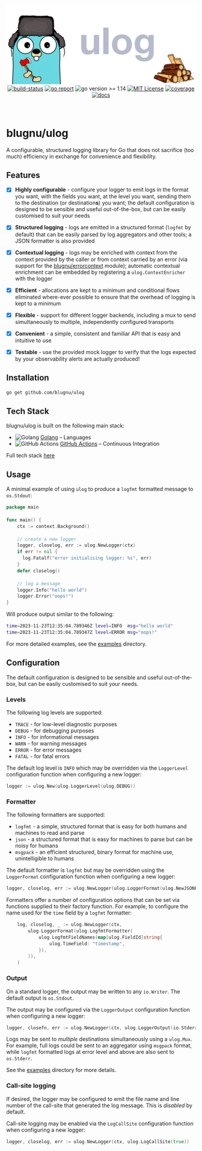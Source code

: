 <div align="center" style="margin-bottom:20px">
  <img src=".assets/banner.png" alt="ulog" />
  <div align="center">
    <a href="https://github.com/blugnu/ulog/actions/workflows/release.yml"><img alt="build-status" src="https://github.com/blugnu/ulog/actions/workflows/pipeline.yml/badge.svg?branch=master&style=flat-square"/></a>
    <a href="https://goreportcard.com/report/github.com/blugnu/ulog" ><img alt="go report" src="https://goreportcard.com/badge/github.com/blugnu/ulog"/></a>
    <a><img alt="go version >= 1.14" src="https://img.shields.io/github/go-mod/go-version/blugnu/ulog?style=flat-square"/></a>
    <a href="https://github.com/blugnu/ulog/blob/master/LICENSE"><img alt="MIT License" src="https://img.shields.io/github/license/blugnu/ulog?color=%234275f5&style=flat-square"/></a>
    <a href="https://coveralls.io/github/blugnu/ulog?branch=master"><img alt="coverage" src="https://img.shields.io/coveralls/github/blugnu/ulog?style=flat-square"/></a>
    <a href="https://pkg.go.dev/github.com/blugnu/ulog"><img alt="docs" src="https://pkg.go.dev/badge/github.com/blugnu/ulog"/></a>
  </div>
</div>

<br>

# blugnu/ulog

A configurable, structured logging library for Go that does not sacrifice (too much) efficiency in exchange for convenience and flexibility.

## Features

- [x] **Highly configurable** - configure your logger to emit logs in the format you want, with the fields you want, at the level you want, sending them to the destination (or destination**s**) you want; the default configuration is designed to be sensible and useful out-of-the-box, but can be easily customised to suit your needs

- [x] **Structured logging** - logs are emitted in a structured format (`logfmt` by default) that can be easily parsed by log aggregators and other tools; a JSON formatter is also provided 

- [x] **Contextual logging** - logs may be enriched with context from the context provided by the caller or from context carried by an error (via support for the [blugnu/errorcontext](https://github.com/blugnu/errorcontext) module); automatic contextual enrichment can be embedded by registering a `ulog.ContextEnricher` with the logger

- [x] **Efficient** - allocations are kept to a minimum and conditional flows eliminated where-ever possible to ensure that the overhead of logging is kept to a minimum

- [x] **Flexible** - support for different logger backends, including a mux to send simultaneously to multiple, independently configured transports

- [x] **Convenient** - a simple, consistent and familiar API that is easy and intuitive to use

- [x] **Testable** - use the provided mock logger to verify that the logs expected by your observability alerts are actually produced!


## Installation

```bash
go get github.com/blugnu/ulog
```

## Tech Stack
blugnu/ulog is built on the following main stack:

- <img width='25' height='25' src='https://img.stackshare.io/service/1005/O6AczwfV_400x400.png' alt='Golang'/> [Golang](http://golang.org/) – Languages
- <img width='25' height='25' src='https://img.stackshare.io/service/11563/actions.png' alt='GitHub Actions'/> [GitHub Actions](https://github.com/features/actions) – Continuous Integration

Full tech stack [here](/techstack.md)

## Usage

A minimal example of using `ulog` to produce a `logfmt` formatted message to `os.Stdout`:

```go
package main

func main() {
    ctx := context.Background()

    // create a new logger
    logger, closelog, err := ulog.NewLogger(ctx)
    if err != nil {
      log.Fatalf("error initialising logger: %s", err)
    }
    defer closelog()

    // log a message
    logger.Info("hello world")
    logger.Error("oops!")
}
```
Will produce output similar to the following:

```bash
time=2023-11-23T12:35:04.789346Z level=INFO  msg="hello world"
time=2023-11-23T12:35:04.789347Z level=ERROR msg="oops!"
```

For more detailed examples, see the [examples](examples) directory.

## Configuration

The default configuration is designed to be sensible and useful out-of-the-box, but can be easily customised to suit your needs.

### Levels

The following log levels are supported:

* `TRACE` - for low-level diagnostic purposes
* `DEBUG` - for debugging purposes
* `INFO` - for informational messages
* `WARN` - for warning messages
* `ERROR` - for error messages
* `FATAL` - for fatal errors

The default log level is `INFO` which may be overridden via the `LoggerLevel` configuration function when configuring a new logger:

```go
logger := ulog.New(ulog.LoggerLevel(ulog.DEBUG))
```

### Formatter

The following formatters are supported:

* `logfmt` - a simple, structured format that is easy for both humans and machines to read and parse
* `json` - a structured format that is easy for machines to parse but can be noisy for humans
* `msgpack` - an efficient structured, binary format for machine use, unintelligible to humans

The default formatter is `logfmt` but may be overridden using the `LoggerFormat` configuration function when configuring a new logger:

```go
logger, closelog, err := ulog.NewLogger(ulog.LoggerFormat(ulog.NewJSONFormatter()))
```

Formatters offer a number of configuration options that can be set via functions supplied to their factory function.  For example, to configure the name used for the `time` field by a `logfmt` formatter:

```go
	log, closelog, _ := ulog.NewLogger(ctx,
		ulog.LoggerFormat(ulog.LogfmtFormatter(
			ulog.LogfmtFieldNames(map[ulog.FieldId]string{
				ulog.TimeField: "timestamp",
			}),
		)),
	)
```

### Output

On a standard logger, the output may be written to any `io.Writer`.  The default output is `os.Stdout`.

The output may be configured  via the `LoggerOutput` configuration function when configuring a new logger:

```go
logger, closefn, err := ulog.NewLogger(ctx, ulog.LoggerOutput(io.Stderr))
```

Logs may be sent to _multiple_ destinations simultaneously using a `ulog.Mux`.  For example, full logs could be sent to an aggregator using `msgpack` format, while `logfmt` formatted logs at error level and above are also sent to `os.Stderr`.

See the [examples](examples) directory for more details.

### Call-site logging

If desired, the logger may be configured to emit the file name and line number of the call-site that generated the log message.  This is _disabled_ by default.

Call-site logging may be enabled via the `LogCallSite` configuration function when configuring a new logger:

```go
logger, closelog, err := ulog.NewLogger(ctx, ulog.LogCallSite(true))
```
